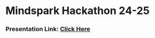 # Mindspark Hackathon 24-25

### Presentation Link: [Click Here](https://www.canva.com/design/DAGUAlB2zs0/ch6KnTdze7uU0wuAlIKkYQ/edit?utm_content=DAGUAlB2zs0&utm_campaign=designshare&utm_medium=link2&utm_source=sharebutton)
